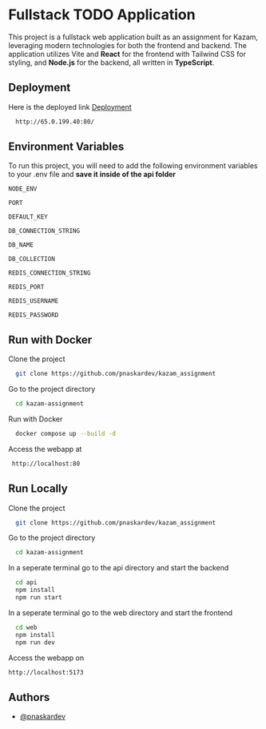 
# Fullstack TODO Application

This project is a fullstack web application built as an assignment for Kazam, leveraging modern technologies for both the frontend and backend. The application utilizes Vite and **React** for the frontend with Tailwind CSS for styling, and **Node.js** for the backend, all written in **TypeScript**.


## Deployment

Here is the deployed link [Deployment](http://65.0.199.40:80/)

```bash
  http://65.0.199.40:80/
```


## Environment Variables

To run this project, you will need to add the following environment variables to your .env file and **save it inside of the api folder**

`NODE_ENV`

`PORT`

`DEFAULT_KEY`

`DB_CONNECTION_STRING`

`DB_NAME`

`DB_COLLECTION`

`REDIS_CONNECTION_STRING`

`REDIS_PORT`

`REDIS_USERNAME`

`REDIS_PASSWORD`


## Run with Docker

Clone the project

```bash
  git clone https://github.com/pnaskardev/kazam_assignment
```

Go to the project directory
```bash
  cd kazam-assignment
```

Run with Docker
```bash
  docker compose up --build -d
```

Access the webapp at
```bash
 http://localhost:80
```
## Run Locally

Clone the project

```bash
  git clone https://github.com/pnaskardev/kazam_assignment
```

Go to the project directory

```bash
  cd kazam-assignment
```

In a seperate terminal go to the api directory
and start the backend 

```bash
  cd api
  npm install
  npm run start
```

In a seperate terminal go to the web directory
and start the frontend

```bash
  cd web
  npm install
  npm run dev
```

Access the webapp on 

```bash
http://localhost:5173
```


## Authors

- [@pnaskardev](https://github.com/pnaskardev)

